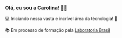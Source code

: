 ### Olá, eu sou a Carolina! 👋:rainbow:

:computer: Iniciando nessa vasta e incrível área da técnologia! :rocket:

:books: Em processo de formação pela [Laboratoria Brasil](https://www.laboratoria.la/br)
